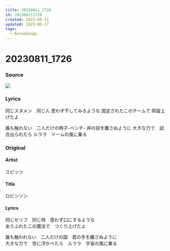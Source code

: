 ```yaml
---
title: 20230811_1726
id: 202308111726
created: 2023-08-11
updated: 2025-06-17
tags:
  - RotomSongs
---
```

# 20230811_1726

### Source

![](https://x.com/Starlystrongest/status/1689916210480373760)

### Lyrics

同じスタメン　同じ人
思わず干してみるような
固定されたこのチームで
岡留上げたよ

誰も触れない　二人だけの椅子-ベンチ-
丼の目を離さぬように
大きな力で　試合出られたら
ルララ　ドームの風に乗る

### Original

#### Artist

スピッツ

#### Title

ロビンソン

#### Lyrics

同じセリフ　同じ時　思わず口にするような  
ありふれたこの魔法で　つくり上げたよ  
  
誰も触われない　二人だけの国　君の手を離さぬように  
大きな力で　空に浮かべたら　ルララ　宇宙の風に乗る  

